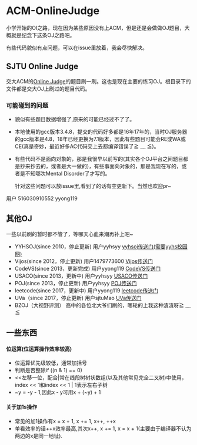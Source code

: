 ﻿# ACM-OnlineJudge

小学开始的OI之路，现在因为某些原因没有上ACM，但是还是会做做OJ题目，大概就是纪念下这条OJ之路吧。

有些代码貌似有点问题，可以在issue里放着，我会尽快解决。

## SJTU Online Judge

交大ACM的<a href = "https://acm.sjtu.edu.cn/OnlineJudge/">Online Judge</a>的题目刷一刷。这也是现在主要的练习OJ。根目录下的文件都是交大OJ上刷过的题目代码。

### 可能碰到的问题

- 貌似有些题目数据增强了,原来的可能已经过不了了。

- 本地使用的gcc版本3.4.8，提交的代码好多都是16年17年的，当时OJ服务器的gcc版本是4.8，18年已经更换为7.1版本，因此有些题目可能会RE或WA或CE(真是奇妙，最近好多AC代码交上去都编译错误了≧ ﹏ ≦)。

- 有些代码不是面向对象的，那是我很早以前写的(其实各个OJ平台之间题目都是抄来抄去的，或者是大一做的)，有些事面向对象的，那是我现在写的，或者是不知哪次Mental Disorder了才写的。

  针对这些问题可以放issue里,看到了的话有空更新下。当然也欢迎pr~

用户 516030910552 yyong119

## 其他OJ

一些以前刷的暂时都不管了，等哪天心血来潮再补上吧~

- YYHSOJ(since 2010，停止更新) 用户yyhsyy <a href = "192.168.1.211">yyhsoj传送门(需要yyhs校园网)</a>
- Vijos(since 2012，停止更新) 用户1479773600 <a href = "https://www.vijos.org/">Vijos传送门</a>
- CodeVS(since 2013，更新完成) 用户yyong119 <a href = "http://www.codevs.cn/">CodeVS传送门</a>
- USACO(since 2013，更新中) 用户yyhsyy <a href = "http://train.usaco.org/usacogate">USACO传送门</a>
- POJ(since 2013，停止更新) 用户yyhsyy <a href = "http://poj.org/">POJ传送门</a>
- leetcode(since 2017，更新中) 用户yyong119 <a href = "https://leetcode.com/">leetcode传送门</a>
- UVa（since 2017，停止更新) 用户sjtuMao <a href = "https://uva.onlinejudge.org/">UVa传送门</a>
- BZOJ（大视野评测） 高中的各位北大爷们刷的，哪轮的上我这种渣渣呀≧ ﹏ ≦

## 一些东西

#### 位运算(位运算操作效率较高)

- 位运算优先级较低，通常加括号
- 判断是否整除if ((n & 1) == 0)
- <<左移一位，配合|常在线段树树状数组(以及其他常见完全二叉树)中使用，index << 1和index << 1 | 1表示左右子树
- ~y = -y - 1,因此x - y可用x + (~y) + 1

#### 关于加1s操作

- 常见的加1操作有x = x + 1, x += 1, x++, ++x
- 单看效率的话++x效率最高,其次x++, x += 1, x = x + 1(主要由于编译器不认为两边的x是同一地址).
